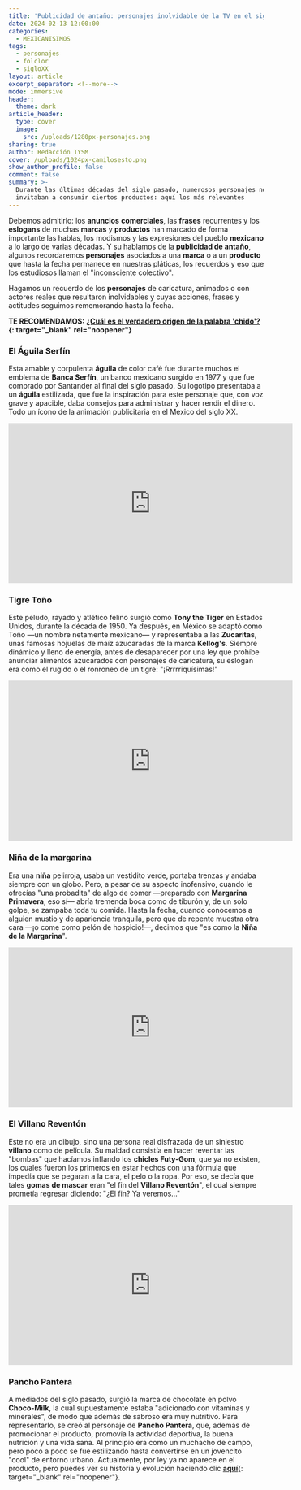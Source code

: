 ```yaml
---
title: 'Publicidad de antaño: personajes inolvidable de la TV en el siglo XX'
date: 2024-02-13 12:00:00
categories:
  - MEXICANISIMOS
tags:
  - personajes
  - folclor
  - sigloXX
layout: article
excerpt_separator: <!--more-->
mode: immersive
header:
  theme: dark
article_header:
  type: cover
  image:
    src: /uploads/1280px-personajes.png
sharing: true
author: Redacción TYSM
cover: /uploads/1024px-camilosesto.png
show_author_profile: false
comment: false
summary: >-
  Durante las últimas décadas del siglo pasado, numerosos personajes nos
  invitaban a consumir ciertos productos: aquí los más relevantes
---
```

Debemos admitirlo: los **anuncios** **comerciales**, las **frases** recurrentes y los **eslogans** de muchas **marcas** y **productos** han marcado de forma importante las hablas, los modismos y las expresiones del pueblo **mexicano** a lo largo de varias décadas. Y su hablamos de la **publicidad de antaño**, algunos recordaremos **personajes** asociados a una **marca** o a un **producto** que hasta la fecha permanece en nuestras pláticas, los recuerdos y eso que los estudiosos llaman el "inconsciente colectivo".

Hagamos un recuerdo de los **personajes** de caricatura, animados o con actores reales que resultaron inolvidables y cuyas acciones, frases y actitudes seguimos rememorando hasta la fecha.

**TE RECOMENDAMOS: [¿Cuál es el verdadero origen de la palabra 'chido'?](https://blog.tonoysumariachi.com/mexicanisimos/2024/01/31/cu%C3%A1l-es-el-verdadero-origen-de-la-palabra-chido.html){: target="_blank" rel="noopener"}**

### El Águila Serfín

Esta amable y corpulenta **águila** de color café fue durante muchos el emblema de **Banca Serfín**, un banco mexicano surgido en 1977 y que fue comprado por Santander al final del siglo pasado. Su logotipo presentaba a un **águila** estilizada, que fue la inspiración para este personaje que, con voz grave y apacible, daba consejos para administrar y hacer rendir el dinero. Todo un ícono de la animación publicitaria en el Mexico del siglo XX.

<iframe width="560" height="315" src="https://www.youtube.com/embed/6H9_ek-Cmkw?si=pn3mu6AadNUd9QMU" title="YouTube video player" frameborder="0" allow="accelerometer; autoplay; clipboard-write; encrypted-media; gyroscope; picture-in-picture; web-share" allowfullscreen=""></iframe>

### Tigre Toño

Este peludo, rayado y atlético felino surgió como **Tony the Tiger** en Estados Unidos, durante la década de 1950. Ya después, en México se adaptó como Toño —un nombre netamente mexicano— y representaba a las **Zucaritas**, unas famosas hojuelas de maíz azucaradas de la marca **Kellog's**. Siempre dinámico y lleno de energía, antes de desaparecer por una ley que prohíbe anunciar alimentos azucarados con personajes de caricatura, su eslogan era como el rugido o el ronroneo de un tigre: "¡Rrrrriquísimas!"

<iframe width="560" height="315" src="https://www.youtube.com/embed/8mFU_2OKCwM?si=_MmUFuTQN2ixBuvm" title="YouTube video player" frameborder="0" allow="accelerometer; autoplay; clipboard-write; encrypted-media; gyroscope; picture-in-picture; web-share" allowfullscreen=""></iframe>

### Niña de la margarina

Era una **niña** pelirroja, usaba un vestidito verde, portaba trenzas y andaba siempre con un globo. Pero, a pesar de su aspecto inofensivo, cuando le ofrecías "una probadita" de algo de comer —preparado con **Margarina Primavera**, eso sí— abría tremenda boca como de tiburón y, de un solo golpe, se zampaba toda tu comida. Hasta la fecha, cuando conocemos a alguien mustio y de apariencia tranquila, pero que de repente muestra otra cara —¡o come como pelón de hospicio!—, decimos que "es como la **Niña de la Margarina**".

<iframe width="560" height="315" src="https://www.youtube.com/embed/nhvwRCEfXE4?si=eXplhJPQIAq9dUxe" title="YouTube video player" frameborder="0" allow="accelerometer; autoplay; clipboard-write; encrypted-media; gyroscope; picture-in-picture; web-share" allowfullscreen=""></iframe>

### El Villano Reventón

Este no era un dibujo, sino una persona real disfrazada de un siniestro **villano** como de película. Su maldad consistía en hacer reventar las "bombas" que hacíamos inflando los **chicles Futy-Gom**, que ya no existen, los cuales fueron los primeros en estar hechos con una fórmula que impedía que se pegaran a la cara, el pelo o la ropa. Por eso, se decía que tales **gomas de mascar** eran "el fin del **Villano Reventón**", el cual siempre prometía regresar diciendo: "¿El fin? Ya veremos…"

<iframe width="560" height="315" src="https://www.youtube.com/embed/T401ksyxG_4?si=BcCw5RZMOd9q6lqd&amp;start=7" title="YouTube video player" frameborder="0" allow="accelerometer; autoplay; clipboard-write; encrypted-media; gyroscope; picture-in-picture; web-share" allowfullscreen=""></iframe>

### Pancho Pantera

A mediados del siglo pasado, surgió la marca de chocolate en polvo **Choco-Milk**, la cual supuestamente estaba "adicionado con vitaminas y minerales", de modo que además de sabroso era muy nutritivo. Para representarlo, se creó al personaje de **Pancho Pantera**, que, además de promocionar el producto, promovía la actividad deportiva, la buena nutrición y una vida sana. Al principio era como un muchacho de campo, pero poco a poco se fue estilizando hasta convertirse en un jovencito "cool" de entorno urbano. Actualmente, por ley ya no aparece en el producto, pero puedes ver su historia y evolución haciendo clic [**aquí**](https://www.chocomilk.com.mx/conoce-a-pancho-pantera/){: target="_blank" rel="noopener"}.